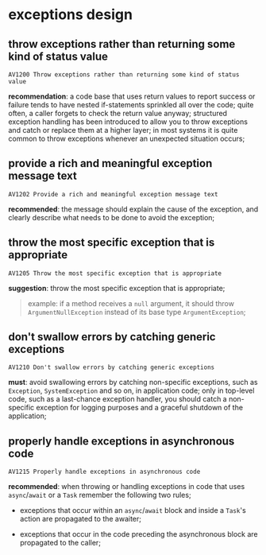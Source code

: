 # exceptions design

## throw exceptions rather than returning some kind of status value

`AV1200 Throw exceptions rather than returning some kind of status value`

**recommendation**: a code base that uses return values to report success or
failure tends to have nested if-statements sprinkled all over the code; quite
often, a caller forgets to check the return value anyway; structured exception
handling has been introduced to allow you to throw exceptions and catch or
replace them at a higher layer; in most systems it is quite common to throw
exceptions whenever an unexpected situation occurs;

## provide a rich and meaningful exception message text

`AV1202 Provide a rich and meaningful exception message text`

**recommended**: the message should explain the cause of the exception,
and clearly describe what needs to be done to avoid the exception;

## throw the most specific exception that is appropriate

`AV1205 Throw the most specific exception that is appropriate`

**suggestion**: throw the most specific exception that is appropriate;

> example: if a method receives a `null` argument, it should throw
> `ArgumentNullException` instead of its base type `ArgumentException`;

## don't swallow errors by catching generic exceptions

`AV1210 Don't swallow errors by catching generic exceptions`

**must**: avoid swallowing errors by catching non-specific exceptions, such as
`Exception`, `SystemException` and so on, in application code; only in top-level
code, such as a last-chance exception handler, you should catch a non-specific
exception for logging purposes and a graceful shutdown of the application;

## properly handle exceptions in asynchronous code

`AV1215 Properly handle exceptions in asynchronous code`

**recommended**: when throwing or handling exceptions in code that uses
`async`/`await` or a `Task` remember the following two rules;

- exceptions that occur within an `async`/`await` block and inside a `Task`'s
  action are propagated to the awaiter;

- exceptions that occur in the code preceding the asynchronous block are
  propagated to the caller;
